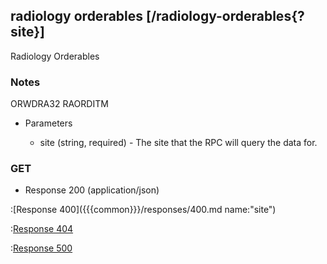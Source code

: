## radiology orderables [/radiology-orderables{?site}]

Radiology Orderables

### Notes

ORWDRA32 RAORDITM

+ Parameters

    + site (string, required) - The site that the RPC will query the data for.

### GET

+ Response 200 (application/json)

:[Response 400]({{{common}}}/responses/400.md name:"site")

:[Response 404]({{{common}}}/responses/404.md)

:[Response 500]({{{common}}}/responses/500.md)
